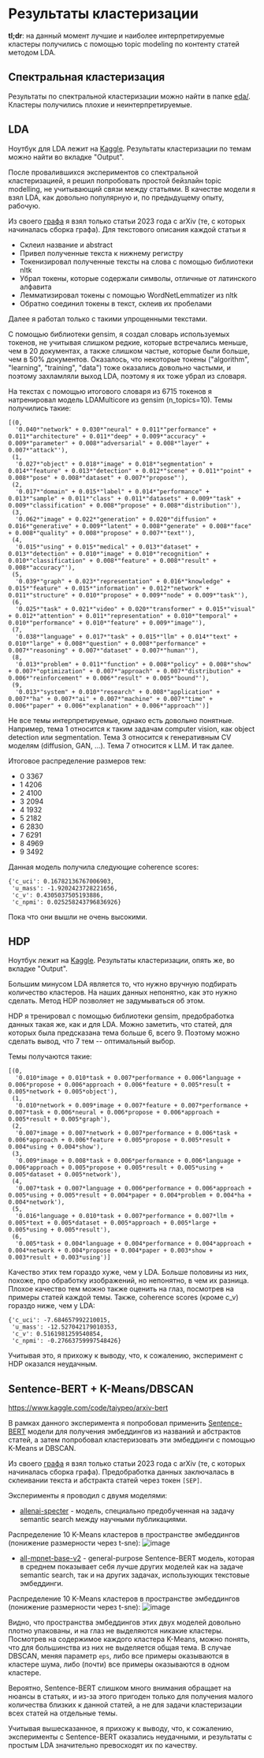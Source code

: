 # Результаты кластеризации

**tl;dr**: на данный момент лучшие и наиболее интерпретируемые кластеры получились с помощью topic modeling по контенту статей
методом LDA.

## Спектральная кластеризация
Результаты по спектральной кластеризации можно найти в папке [eda/](https://github.com/taiypeo/mlds-project/tree/main/eda).
Кластеры получились плохие и неинтерпретируемые.

## LDA
Ноутбук для LDA лежит на [Kaggle](https://www.kaggle.com/code/taiypeo/arxiv-lda/notebook). Результаты кластеризации по темам
можно найти во вкладке "Output".

После провалившихся экспериментов со спектральной кластеризацией, я решил попробовать простой бейзлайн topic modelling, не учитывающий
связи между статьями. В качестве модели я взял LDA, как довольно популярную и, по предыдущему опыту, рабочую.

Из своего [графа](https://github.com/taiypeo/mlds-project/tree/main/data) я взял только статьи 2023 года с arXiv (те, с которых начиналась сборка графа).
Для текстового описания каждой статьи я
- Склеил название и abstract
- Привел полученные текста к нижнему регистру
- Токенизировал полученные тексты на слова с помощью библиотеки nltk
- Убрал токены, которые содержали символы, отличные от латинского алфавита
- Лемматизировал токены с помощью WordNetLemmatizer из nltk
- Обратно соединил токены в текст, склеив их пробелами

Далее я работал только с такими упрощенными текстами.

С помощью библиотеки gensim, я создал словарь используемых токенов, не учитывая слишком редкие, которые встречались меньше, чем в 20 документах,
а также слишком частые, которые были больше, чем в 50% документов. Оказалось, что некоторые токены ("algorithm", "learning", "training", "data")
тоже оказались довольно частыми, и поэтому захламляли выход LDA, поэтому я их тоже убрал из словаря.

На текстах с помощью итогового словаря из 6715 токенов я натренировал модель LDAMulticore из gensim (n_topics=10). Темы получились такие:
```
[(0,
  '0.040*"network" + 0.030*"neural" + 0.011*"performance" + 0.011*"architecture" + 0.011*"deep" + 0.009*"accuracy" + 0.009*"parameter" + 0.008*"adversarial" + 0.008*"layer" + 0.007*"attack"'),
 (1,
  '0.027*"object" + 0.018*"image" + 0.018*"segmentation" + 0.014*"feature" + 0.013*"detection" + 0.012*"scene" + 0.011*"point" + 0.008*"pose" + 0.008*"dataset" + 0.007*"propose"'),
 (2,
  '0.017*"domain" + 0.015*"label" + 0.014*"performance" + 0.013*"sample" + 0.011*"class" + 0.011*"datasets" + 0.009*"task" + 0.009*"classification" + 0.008*"propose" + 0.008*"distribution"'),
 (3,
  '0.062*"image" + 0.022*"generation" + 0.020*"diffusion" + 0.016*"generative" + 0.009*"latent" + 0.008*"generate" + 0.008*"face" + 0.008*"quality" + 0.008*"propose" + 0.007*"text"'),
 (4,
  '0.015*"using" + 0.015*"medical" + 0.013*"dataset" + 0.013*"detection" + 0.010*"image" + 0.010*"recognition" + 0.010*"classification" + 0.008*"feature" + 0.008*"result" + 0.008*"accuracy"'),
 (5,
  '0.039*"graph" + 0.023*"representation" + 0.016*"knowledge" + 0.015*"feature" + 0.015*"information" + 0.012*"network" + 0.011*"structure" + 0.010*"propose" + 0.009*"node" + 0.009*"task"'),
 (6,
  '0.025*"task" + 0.021*"video" + 0.020*"transformer" + 0.015*"visual" + 0.012*"attention" + 0.011*"representation" + 0.010*"temporal" + 0.010*"performance" + 0.010*"feature" + 0.009*"image"'),
 (7,
  '0.038*"language" + 0.017*"task" + 0.015*"llm" + 0.014*"text" + 0.010*"large" + 0.008*"question" + 0.008*"performance" + 0.007*"reasoning" + 0.007*"dataset" + 0.007*"human"'),
 (8,
  '0.013*"problem" + 0.011*"function" + 0.008*"policy" + 0.008*"show" + 0.007*"optimization" + 0.007*"approach" + 0.007*"distribution" + 0.006*"reinforcement" + 0.006*"result" + 0.005*"bound"'),
 (9,
  '0.013*"system" + 0.010*"research" + 0.008*"application" + 0.007*"ha" + 0.007*"ai" + 0.007*"machine" + 0.007*"time" + 0.006*"paper" + 0.006*"explanation" + 0.006*"approach"')]
```

Не все темы интерпретируемые, однако есть довольно понятные. Например, тема 1 относится к таким задачам computer vision, как object detection или segmentation. Тема 3 относится к генеративным CV моделям (diffusion, GAN, ...).
Тема 7 относится к LLM. И так далее.

Итоговое распределение размеров тем:
- 0    3367
- 1    4206
- 2    4100
- 3    2094
- 4    1932
- 5    2182
- 6    2830
- 7    6291
- 8    4969
- 9    3492

Данная модель получила следующие coherence scores:
```
{'c_uci': 0.16782136767006903,
 'u_mass': -1.9202423728221656,
 'c_v': 0.4305037505193886,
 'c_npmi': 0.025258243796836926}
```

Пока что они вышли не очень высокими.

## HDP
Ноутбук лежит на [Kaggle](https://www.kaggle.com/code/taiypeo/arxiv-hdp). Результаты кластеризации, опять же, во вкладке "Output".

Большим минусом LDA является то, что нужно вручную подбирать количество кластеров. На наших данных непонятно, как это нужно сделать. Метод HDP позволяет не задумываться об этом.

HDP я тренировал с помощью библиотеки gensim, предобработка данных такая же, как и для LDA. Можно заметить, что статей, для которых была предсказана тема больше 6, всего 9. Поэтому
можно сделать вывод, что 7 тем -- оптимальный выбор.

Темы получаются такие:
```
[(0,
  '0.010*image + 0.010*task + 0.007*performance + 0.006*language + 0.006*propose + 0.006*approach + 0.006*feature + 0.005*result + 0.005*network + 0.005*object'),
 (1,
  '0.010*network + 0.009*image + 0.007*feature + 0.007*performance + 0.007*task + 0.006*neural + 0.006*propose + 0.006*approach + 0.005*result + 0.005*graph'),
 (2,
  '0.007*image + 0.007*network + 0.007*performance + 0.006*task + 0.006*approach + 0.006*feature + 0.005*propose + 0.005*result + 0.004*using + 0.004*show'),
 (3,
  '0.009*image + 0.008*task + 0.006*performance + 0.006*language + 0.006*approach + 0.005*propose + 0.005*result + 0.005*using + 0.005*dataset + 0.005*network'),
 (4,
  '0.007*task + 0.007*language + 0.006*performance + 0.006*approach + 0.005*using + 0.005*result + 0.004*paper + 0.004*problem + 0.004*ha + 0.004*network'),
 (5,
  '0.016*language + 0.010*task + 0.007*performance + 0.007*llm + 0.005*text + 0.005*dataset + 0.005*approach + 0.005*large + 0.005*using + 0.005*result'),
 (6,
  '0.005*task + 0.004*language + 0.004*performance + 0.004*approach + 0.004*network + 0.004*propose + 0.004*paper + 0.003*show + 0.003*result + 0.003*using')]
```

Качество этих тем гораздо хуже, чем у LDA. Больше половины из них, похоже, про обработку изображений, но непонятно, в чем их разница. Плохое качество тем можно также оценить на глаз,
посмотрев на примеры статей каждой темы. Также, coherence scores (кроме c_v) гораздо ниже, чем у LDA:
```
{'c_uci': -7.684657992210015,
 'u_mass': -12.527042179010353,
 'c_v': 0.5161981259540854,
 'c_npmi': -0.27663759997548426}
```

Учитывая это, я прихожу к выводу, что, к сожалению, эксперимент с HDP оказался неудачным.

## Sentence-BERT + K-Means/DBSCAN

https://www.kaggle.com/code/taiypeo/arxiv-bert

В рамках данного эксперимента я попробовал применить [Sentence-BERT](https://www.sbert.net/) модели для получения эмбеддингов из названий и абстрактов статей, а затем попробовал кластеризовать эти эмбеддинги с помощью K-Means и DBSCAN.

Из своего [графа](https://github.com/taiypeo/mlds-project/tree/main/data) я взял только статьи 2023 года с arXiv (те, с которых начиналась сборка графа). Предобработка данных заключалась в склеивании текста и абстракта статей через токен `[SEP]`.

Эксперименты я проводил с двумя моделями:
- [allenai-specter](https://www.sbert.net/docs/pretrained_models.html#scientific-publications) - модель, специально предобученная на задачу semantic search между научными публикациями.

Распределение 10 K-Means кластеров в пространстве эмбеддингов (понижение размерности через t-sne):
![image](https://github.com/taiypeo/mlds-project/assets/4065977/b8381c85-9d88-414f-bc7e-e0dbd961c1ee)

- [all-mpnet-base-v2](https://www.sbert.net/docs/pretrained_models.html#model-overview) - general-purpose Sentence-BERT модель, которая в среднем показывает себя лучше других моделей как на задаче semantic search, так и на других задачах, использующих текстовые эмбеддинги.

Распределение 10 K-Means кластеров в пространстве эмбеддингов (понижение размерности через t-sne):
![image](https://github.com/taiypeo/mlds-project/assets/4065977/580755e1-4a28-4406-a8b0-853676fd31b8)

Видно, что пространства эмбеддингов этих двух моделей довольно плотно упакованы, и на глаз не выделяются никакие кластеры. Посмотрев на содержимое каждого кластера K-Means, можно понять, что для большинства из них не выделяется общая тема. В случае DBSCAN, меняя параметр `eps`, либо все примеры оказываются в кластере шума, либо (почти) все примеры оказываются в одном кластере.

Вероятно, Sentence-BERT слишком много внимания обращает на нюансы в статьях, и из-за этого пригоден только для получения малого количества близких к данной статей, а не для задачи кластеризации всех статей на отдельные темы.

Учитывая вышесказанное, я прихожу к выводу, что, к сожалению, эксперименты с Sentence-BERT оказались неудачными, и результаты с простым LDA значительно превосходят их по качеству.
